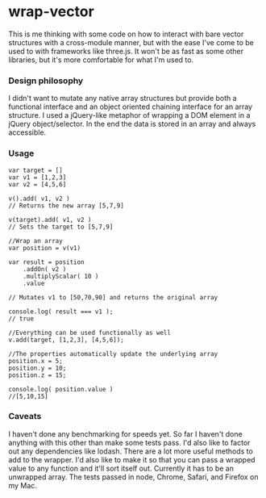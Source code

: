 # wrap-vector

This is me thinking with some code on how to interact with bare vector structures with a cross-module manner, but with the ease I've come to be used to with frameworks like three.js. It won't be as fast as some other libraries, but it's more comfortable for what I'm used to.

### Design philosophy

I didn't want to mutate any native array structures but provide both a functional interface and an object oriented chaining interface for an array structure. I used a jQuery-like metaphor of wrapping a DOM element in a jQuery object/selector. In the end the data is stored in an array and always accessible.

### Usage

	var target = []
	var v1 = [1,2,3]
	var v2 = [4,5,6]
	
	v().add( v1, v2 )
	// Returns the new array [5,7,9]
	
	v(target).add( v1, v2 )
	// Sets the target to [5,7,9]
	
	//Wrap an array
	var position = v(v1)
	
	var result = position
		.addOn( v2 )
		.multiplyScalar( 10 )
		.value
		
	// Mutates v1 to [50,70,90] and returns the original array
	
	console.log( result === v1 );
	// true
	
	//Everything can be used functionally as well
	v.add(target, [1,2,3], [4,5,6]);
	
	//The properties automatically update the underlying array
	position.x = 5;
	position.y = 10;
	position.z = 15;
	
	console.log( position.value )
	//[5,10,15]

### Caveats

I haven't done any benchmarking for speeds yet. So far I haven't done anything with this other than make some tests pass. I'd also like to factor out any dependencies like lodash. There are a lot more useful methods to add to the wrapper. I'd also like to make it so that you can pass a wrapped value to any function and it'll sort itself out. Currently it has to be an unwrapped array. The tests passed in node, Chrome, Safari, and Firefox on my Mac.
